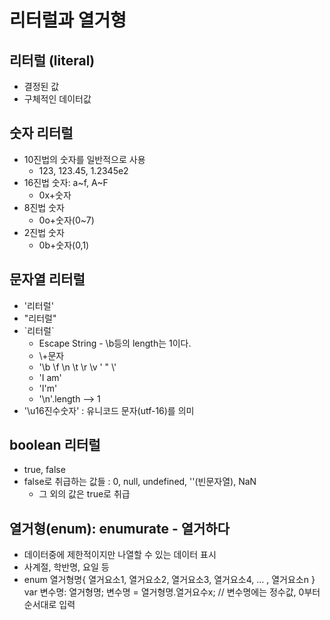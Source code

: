 # 리터럴과 열거형

## 리터럴 (literal)
- 결정된 값
- 구체적인 데이터값

## 숫자 리터럴
- 10진법의 숫자를 일반적으로 사용
  - 123, 123.45, 1.2345e2
- 16진법 숫자: a~f, A~F
  - 0x+숫자
- 8진법 숫자
  - 0o+숫자(0~7)
- 2진법 숫자
  - 0b+숫자(0,1)

## 문자열 리터럴
- '리터럴'
- "리터럴"
- \`리터럴\`
  - Escape String - \b등의 length는 1이다.
  - \\+문자
  - '\b  \f  \n  \t  \r  \v  \'  \"  \\'
  - 'I am'
  - 'I\'m'
  - '\n'.length --> 1
- '\u16진수숫자' : 유니코드 문자(utf-16)를 의미

## boolean 리터럴
- true, false
- false로 취급하는 값들 : 0, null, undefined, ''(빈문자열), NaN
  - 그 외의 값은 true로 취급

## 열거형(enum): enumurate - 열거하다
- 데이터중에 제한적이지만 나열할 수 있는 데이터 표시
- 사계절, 학반명, 요일 등
- enum 열거형명{ 열거요소1, 열거요소2, 열거요소3, 열거요소4, ... , 열거요소n }
  var 변수명: 열거형명;
  변수명 = 열거형명.열거요수x;  // 변수명에는 정수값, 0부터 순서대로 입력